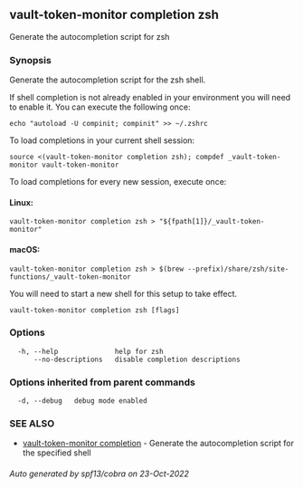 ## vault-token-monitor completion zsh

Generate the autocompletion script for zsh

### Synopsis

Generate the autocompletion script for the zsh shell.

If shell completion is not already enabled in your environment you will need
to enable it.  You can execute the following once:

	echo "autoload -U compinit; compinit" >> ~/.zshrc

To load completions in your current shell session:

	source <(vault-token-monitor completion zsh); compdef _vault-token-monitor vault-token-monitor

To load completions for every new session, execute once:

#### Linux:

	vault-token-monitor completion zsh > "${fpath[1]}/_vault-token-monitor"

#### macOS:

	vault-token-monitor completion zsh > $(brew --prefix)/share/zsh/site-functions/_vault-token-monitor

You will need to start a new shell for this setup to take effect.


```
vault-token-monitor completion zsh [flags]
```

### Options

```
  -h, --help              help for zsh
      --no-descriptions   disable completion descriptions
```

### Options inherited from parent commands

```
  -d, --debug   debug mode enabled
```

### SEE ALSO

* [vault-token-monitor completion](vault-token-monitor_completion.md)	 - Generate the autocompletion script for the specified shell

###### Auto generated by spf13/cobra on 23-Oct-2022
